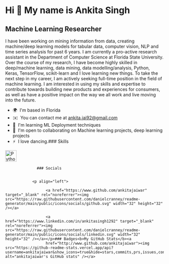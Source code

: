 Hi 👋 My name is Ankita Singh
=============================

Machine Learning Researcher
---------------------------

I have been working on mining information from data, creating machine/deep learning models for tabular data, computer vision, NLP and time series analysis for past 6 years. I am currently a pro-active research assistant in the Department of Computer Science at Florida State University. Over the course of my research, I have become highly skilled in deep/machine learning, data mining, data modelling/analysis, Python, Keras, TensorFlow, scikit-learn and I love learning new things. To take the next step in my career, I am actively seeking full-time position in the field of machine learning. I am interested in using my skills and expertise to contribute towards building new products and experiences for consumers, as well as have a positive impact on the way we all work and live moving into the future.

*   🌍  I'm based in Florida
*   ✉️  You can contact me at [ankita.jai92@gmail.com](mailto:ankita.jai92@gmail.com)
*   🧠  I'm learning ML Deployment techniques
*   🤝  I'm open to collaborating on Machine learning projects, deep learning projects
*   ⚡  I love dancing.### Skills 
<p align="left">
<a href="https://www.python.org/" target="_blank" rel="noreferrer"><img src="https://raw.githubusercontent.com/danielcranney/readme-generator/main/public/icons/skills/python-colored.svg" width="36" height="36" alt="Python" /></a>
</p>
                    
                  ### Socials
                  
                  
                <p align="left">
                          
                      <a href="https://www.github.com/ankitajaiwar" target="_blank" rel="noreferrer"><img src="https://raw.githubusercontent.com/danielcranney/readme-generator/main/public/icons/socials/github.svg" width="32" height="32" /></a>
                          
                      <a href="https://www.linkedin.com/in/ankitasingh1292" target="_blank" rel="noreferrer"><img src="https://raw.githubusercontent.com/danielcranney/readme-generator/main/public/icons/socials/linkedin.svg" width="32" height="32" /></a></p>### Badges<b>My GitHub Stats</b><a
                      href="http://www.github.com/ankitajaiwar"><img src="https://github-readme-stats.vercel.app/api?username=ankitajaiwar&show_icons=true&hide=stars,commits,prs,issues,contribs&title_color=0891b2&text_color=ffffff&icon_color=0891b2&bg_color=1c1917&hide_border=true&show_icons=true" alt="ankitajaiwar's GitHub stats" /></a>
